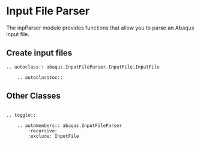 # Input File Parser

The inpParser module provides functions that allow you to parse an Abaqus input file.

## Create input files

```{eval-rst}
.. autoclass:: abaqus.InputFileParser.InputFile.InputFile

    .. autoclasstoc::
```

## Other Classes

```{eval-rst}

.. toggle::

    .. automembers:: abaqus.InputFileParser
        :recursive:
        :exclude: InputFile
```
